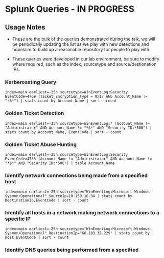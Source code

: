 # Splunk Queries - IN PROGRESS

## Usage Notes

* These are the bulk of the queries demonstrated during the talk, we will be periodically updating the list as we play with new detections and hope/aim to build up a reasonable repository for people to play with.

* These queries were developed in our lab environment, be sure to modify where required, such as the index, sourcetype and source/destionation IPs.

### Kerberoasting Query
`index=main earliest=-25h sourcetype=WinEventLog:Security EventCode=4769 (Ticket_Encryption_Type = 0x17 AND Account_Name != "*$*") | stats count by Account_Name | sort - count`

### Golden Ticket Detection
`index=main earliest=-25h sourcetype=WinEventLog:* (Account_Name != "Administrator" AND Account_Name != "*$*" AND "Security ID:*500") | stats count by Account_Name, EventCode | sort - count`

### Golden Ticket Abuse Hunting
`index=main earliest=-25h sourcetype=WinEventLog:Security EventCode=4738 (Account_Name != "Administrator" AND Account_Name != "*$*" AND "Security ID:*500") | table Account_Name`

### Identify network connections being made from a specified host
`index=main earliest=-25h sourcetype="WinEventLog:Microsoft-Windows-Sysmon/Operational" SourceIp=10.150.10.34 | stats count by DestinationIp,EventCode | sort - count`

### Identify all hosts in a network making network connections to a specific IP
`index=main earliest=-25h sourcetype="WinEventLog:Microsoft-Windows-Sysmon/Operational" DestinationIp="68.183.32.229" | stats count by host,EventCode | sort - count`

### Identify DNS queries being performed from a specified 

